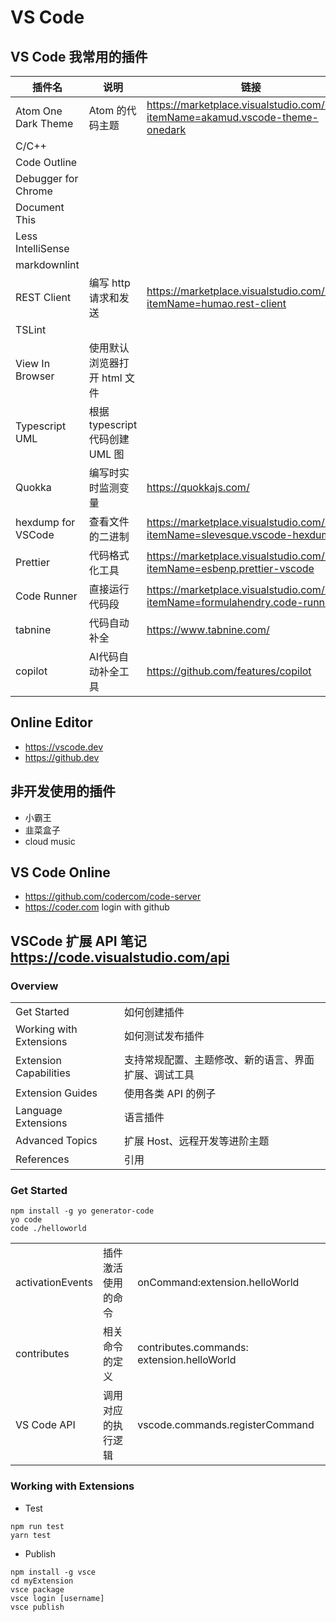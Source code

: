# VS Code

## VS Code 我常用的插件

| 插件名              | 说明                            | 链接                                                                              |
| ------------------- | ------------------------------- | --------------------------------------------------------------------------------- |
| Atom One Dark Theme | Atom 的代码主题                 | <https://marketplace.visualstudio.com/items?itemName=akamud.vscode-theme-onedark> |
| C/C++               |                                 |                                                                                   |
| Code Outline        |                                 |                                                                                   |
| Debugger for Chrome |                                 |                                                                                   |
| Document This       |                                 |                                                                                   |
| Less IntelliSense   |                                 |                                                                                   |
| markdownlint        |                                 |                                                                                   |
| REST Client         | 编写 http 请求和发送            | <https://marketplace.visualstudio.com/items?itemName=humao.rest-client>           |
| TSLint              |                                 |                                                                                   |
| View In Browser     | 使用默认浏览器打开 html 文件    |                                                                                   |
| Typescript UML      | 根据 typescript 代码创建 UML 图 |                                                                                   |
| Quokka              | 编写时实时监测变量              | <https://quokkajs.com/>                                                           |
| hexdump for VSCode  | 查看文件的二进制                | <https://marketplace.visualstudio.com/items?itemName=slevesque.vscode-hexdump>    |
| Prettier            | 代码格式化工具                  | <https://marketplace.visualstudio.com/items?itemName=esbenp.prettier-vscode>      |
| Code Runner         | 直接运行代码段                  | <https://marketplace.visualstudio.com/items?itemName=formulahendry.code-runner>   |
| tabnine             | 代码自动补全                    |  <https://www.tabnine.com/>                                                      |
| copilot             | AI代码自动补全工具               | <https://github.com/features/copilot>                                            |

## Online Editor
- <https://vscode.dev>
- <https://github.dev>

## 非开发使用的插件

- 小霸王
- 韭菜盒子
- cloud music

## VS Code Online

- <https://github.com/codercom/code-server>
- <https://coder.com> login with github

## VSCode 扩展 API 笔记 <https://code.visualstudio.com/api>

### Overview

|                         |                                                      |
| ----------------------- | ---------------------------------------------------- |
| Get Started             | 如何创建插件                                         |
| Working with Extensions | 如何测试发布插件                                     |
| Extension Capabilities  | 支持常规配置、主题修改、新的语言、界面扩展、调试工具 |
| Extension Guides        | 使用各类 API 的例子                                  |
| Language Extensions     | 语言插件                                             |
| Advanced Topics         | 扩展 Host、远程开发等进阶主题                        |
| References              | 引用                                                 |

### Get Started

```shell
npm install -g yo generator-code
yo code
code ./helloworld
```

|                  |                    |                                            |
| ---------------- | ------------------ | ------------------------------------------ |
| activationEvents | 插件激活使用的命令 | onCommand:extension.helloWorld             |
| contributes      | 相关命令的定义     | contributes.commands: extension.helloWorld |
| VS Code API      | 调用对应的执行逻辑 | vscode.commands.registerCommand            |

### Working with Extensions

- Test

```shell
npm run test
yarn test
```

- Publish

```
npm install -g vsce
cd myExtension
vsce package
vsce login [username]
vsce publish
```
